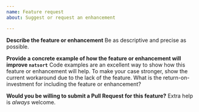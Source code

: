 ```yaml
---
name: Feature request
about: Suggest or request an enhancement

---
```


**Describe the feature or enhancement**
Be as descriptive and precise as possible.

**Provide a concrete example of how the feature or enhancement will improve `natsort`**
Code examples are an excellent way to show how this feature or enhancement will help. To make your case stronger, show the current workaround due to the lack of the feature. What is the return-on-investment for including the feature or enhancement?

**Would you be willing to submit a Pull Request for this feature?**
Extra help is *always* welcome.
